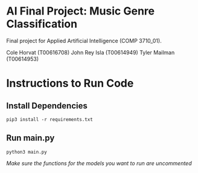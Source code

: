 # AI Final Project: Music Genre Classification
Final project for Applied Artificial Intelligence (COMP 3710_01).

Cole Horvat (T00616708)
John Rey Isla (T00614949)
Tyler Mailman (T00614953)

# Instructions to Run Code

## Install Dependencies 
`pip3 install -r requirements.txt`

## Run main.py
`python3 main.py`

*Make sure the functions for the models you want to run are uncommented*
